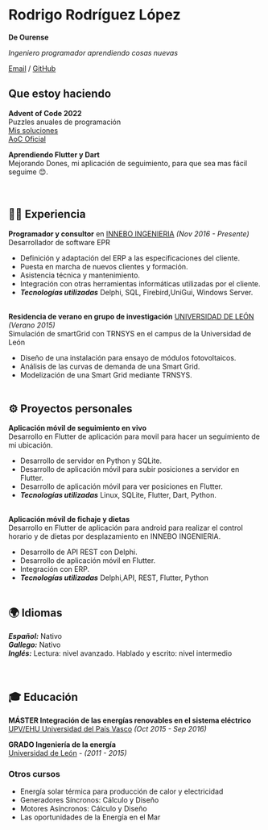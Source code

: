 # Rodrigo Rodríguez López

**De Ourense**

_Ingeniero programador aprendiendo cosas nuevas_

[Email](mailto:rrlpro@tutanota.com) / [GitHub](https://github.com/balboar/) 

## Que estoy haciendo

**Advent of Code 2022**<br>
Puzzles anuales de programación <br>
[Mis soluciones](https://github.com/balboar/AoC2022)<br>
[AoC Oficial](https://adventofcode.com/)<br>

**Aprendiendo Flutter y Dart**<br>
Mejorando Dones, mi aplicación de seguimiento, para que sea mas fácil seguime 😊.<br>
<br><br>

## 👨‍💻 Experiencia

**Programador y consultor** en [INNEBO INGENIERIA](https://innebo.es/) _(Nov 2016 - Presente)_ <br>
Desarrollador de software EPR<br>
- Definición y adaptación del ERP a las especificaciones del cliente.
- Puesta en marcha de nuevos clientes y formación.
- Asistencia técnica y mantenimiento.
- Integración con otras herramientas informáticas utilizadas por el cliente.
- **_Tecnologías utilizadas_** Delphi, SQL, Firebird,UniGui, Windows Server.
<br><br>

**Residencia de verano en grupo de investigación** [UNIVERSIDAD DE LEÓN](https://www.unileon.es/) _(Verano 2015)_<br>
Simulación de smartGrid con TRNSYS en el campus de la Universidad de León<br>
- Diseño de una instalación para ensayo de módulos fotovoltaicos.
- Análisis de las curvas de demanda de una Smart Grid.
- Modelización de una Smart Grid mediante TRNSYS.
<br><br>

## ⚙️ Proyectos personales

**Aplicación móvil de seguimiento en vivo**<br>
Desarrollo en Flutter de aplicación para movil para hacer un seguimiento de mi ubicación. <br>
  - Desarrollo de servidor en Python y SQLite.
  - Desarrollo de aplicación móvil para subir posiciones a servidor en Flutter.
  - Desarrollo de aplicación móvil para ver posiciones en Flutter.
  - **_Tecnologías utilizadas_** Linux, SQLite, Flutter, Dart, Python.
<br><br>

**Aplicación móvil de fichaje y dietas**<br>
Desarrollo en Flutter de aplicación para android para realizar el control horario y de dietas por desplazamiento en INNEBO INGENIERIA. <br>
  - Desarrollo de API REST con Delphi.
  - Desarrollo de aplicación móvil en Flutter.
  - Integración con ERP.
  - **_Tecnologías utilizadas_** Delphi,API, REST, Flutter, Python
<br><br>

## 🌍 Idiomas

**_Español:_** Nativo<br>
**_Gallego:_** Nativo<br>
**_Inglés:_** Lectura: nivel avanzado. Hablado y escrito: nivel intermedio<br>
<br><br>

## 🎓 Educación

**MÁSTER Integración de las energías renovables en el sistema eléctrico**<br>
[UPV/EHU Universidad del País Vasco](https://www.ehu.eus/es/web/master/master-integracion-energias-renovables-sistema-electrico)  _(Oct 2015 - Sep 2016)_

**GRADO Ingeniería de la energía**<br>
[Universidad de León](https://www.unileon.es/estudiantes/oferta-academica/grados/grado-en-ingenieria-de-la-energia) -  _(2011 - 2015)_

### Otros cursos

- Energía solar térmica para producción de calor y electricidad
- Generadores Síncronos: Cálculo y Diseño
- Motores Asíncronos: Cálculo y Diseño
- Las oportunidades de la Energía en el Mar

